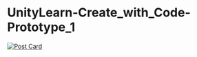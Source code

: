 # UnityLearn-Create_with_Code-Prototype_1
[![Post Card](https://tistory-readme-stats.vercel.app/api?name=myoung-min&postId=138)](https://myoung-min.tistory.com/138)
